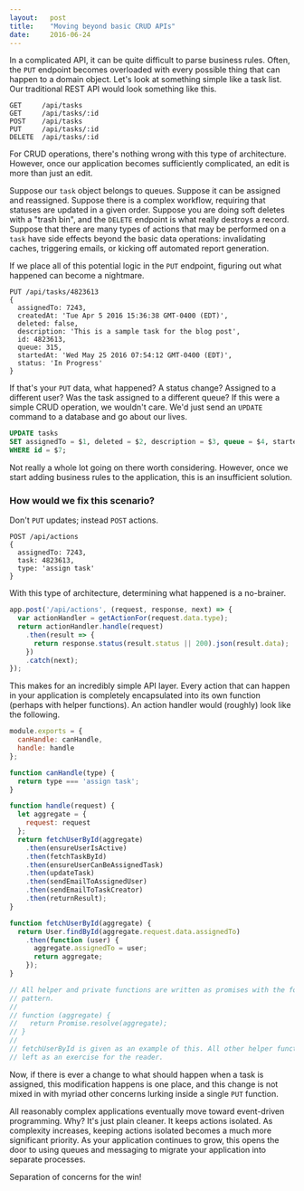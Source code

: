 ```yaml
---
layout:   post
title:    "Moving beyond basic CRUD APIs"
date:     2016-06-24
---
```


In a complicated API, it can be quite difficult to parse business rules. Often, the `PUT` endpoint becomes overloaded with every possible thing that can happen to a domain object. Let's look at something simple like a task list. Our traditional REST API would look something like this.

```
GET     /api/tasks
GET     /api/tasks/:id
POST    /api/tasks
PUT     /api/tasks/:id
DELETE  /api/tasks/:id
```

For CRUD operations, there's nothing wrong with this type of architecture. However, once our application becomes sufficiently complicated, an edit is more than just an edit.

Suppose our `task` object belongs to queues. Suppose it can be assigned and reassigned. Suppose there is a complex workflow, requiring that statuses are updated in a given order. Suppose you are doing soft deletes with a "trash bin", and the `DELETE` endpoint is what really destroys a record. Suppose that there are many types of actions that may be performed on a `task` have side effects beyond the basic data operations: invalidating caches, triggering emails, or kicking off automated report generation.

If we place all of this potential logic in the `PUT` endpoint, figuring out what happened can become a nightmare.

```
PUT /api/tasks/4823613
{
  assignedTo: 7243,
  createdAt: 'Tue Apr 5 2016 15:36:38 GMT-0400 (EDT)',
  deleted: false,
  description: 'This is a sample task for the blog post',
  id: 4823613,
  queue: 315,
  startedAt: 'Wed May 25 2016 07:54:12 GMT-0400 (EDT)',
  status: 'In Progress'
}
```

If that's your `PUT` data, what happened? A status change? Assigned to a different user? Was the task assigned to a different queue? If this were a simple CRUD operation, we wouldn't care. We'd just send an `UPDATE` command to a database and go about our lives.

```sql
UPDATE tasks
SET assignedTo = $1, deleted = $2, description = $3, queue = $4, startedAt = $5, status = $6
WHERE id = $7;
```

Not really a whole lot going on there worth considering. However, once we start adding business rules to the application, this is an insufficient solution.

### How would we fix this scenario?

Don't `PUT` updates; instead `POST` actions.

```
POST /api/actions
{
  assignedTo: 7243,
  task: 4823613,
  type: 'assign task'
}
```

With this type of architecture, determining what happened is a no-brainer.

```js
app.post('/api/actions', (request, response, next) => {
  var actionHandler = getActionFor(request.data.type);
  return actionHandler.handle(request)
    .then(result => {
      return response.status(result.status || 200).json(result.data);
    })
    .catch(next);
});
```

This makes for an incredibly simple API layer. Every action that can happen in your application is completely encapsulated into its own function (perhaps with helper functions). An action handler would (roughly) look like the following.

```js
module.exports = {
  canHandle: canHandle,
  handle: handle
};

function canHandle(type) {
  return type === 'assign task';
}

function handle(request) {
  let aggregate = {
    request: request
  };
  return fetchUserById(aggregate)
    .then(ensureUserIsActive)
    .then(fetchTaskById)
    .then(ensureUserCanBeAssignedTask)
    .then(updateTask)
    .then(sendEmailToAssignedUser)
    .then(sendEmailToTaskCreator)
    .then(returnResult);
}

function fetchUserById(aggregate) {
  return User.findById(aggregate.request.data.assignedTo)
    .then(function (user) {
      aggregate.assignedTo = user;
      return aggregate;
    });
}

// All helper and private functions are written as promises with the following
// pattern.
//
// function (aggregate) {
//   return Promise.resolve(aggregate);
// }
//
// fetchUserById is given as an example of this. All other helper functions are
// left as an exercise for the reader.
```

Now, if there is ever a change to what should happen when a task is assigned, this modification happens is one place, and this change is not mixed in with myriad other concerns lurking inside a single `PUT` function.

All reasonably complex applications eventually move toward event-driven programming. Why? It's just plain cleaner. It keeps actions isolated. As complexity increases, keeping actions isolated becomes a much more significant priority. As your application continues to grow, this opens the door to using queues and messaging to migrate your application into separate processes.

Separation of concerns for the win!
